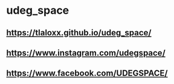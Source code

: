 # udeg_space

## https://tlaloxx.github.io/udeg_space/

## https://www.instagram.com/udegspace/

## https://www.facebook.com/UDEGSPACE/
